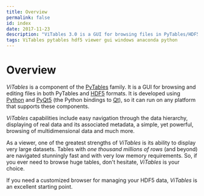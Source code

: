 ```yaml
---
title: Overview
permalink: false
id: index
date: 2017-11-23
description: "ViTables 3.0 is a GUI for browsing files in PyTables/HDF5 format. Enjoy with it navigating smoothly tables with hundreds of millions of rows."
tags: ViTables pytables hdf5 viewer gui windows anaconda python
---
```


# Overview

*ViTables* is a component of the [PyTables](https://www.pytables.org/) family. It is a GUI for browsing and editing
files in both PyTables and [HDF5](https://www.hdfgroup.org/solutions/hdf5/) formats. It is developed using
[Python](https://www.python.org/) and [PyQt5](https://www.riverbankcomputing.com/software/pyqt/intro) (the Python
bindings to [Qt](https://www.qt.io/)), so it can run on any platform that supports these components.

*ViTables* capabilities include easy navigation through the data hierarchy, displaying of real data and
its associated metadata, a simple, yet powerful, browsing of multidimensional data and much more.

As a viewer, one of the greatest strengths of *ViTables* is its ability to display very large datasets.
Tables with *one thousand millions of rows* (and beyond) are navigated stunningly fast and with very low
memory requirements. So, if you ever need to browse huge tables, don't hesitate, *ViTables* is your choice.

If you need a customized browser for managing your HDF5 data, *ViTables* is an excellent
starting point.

